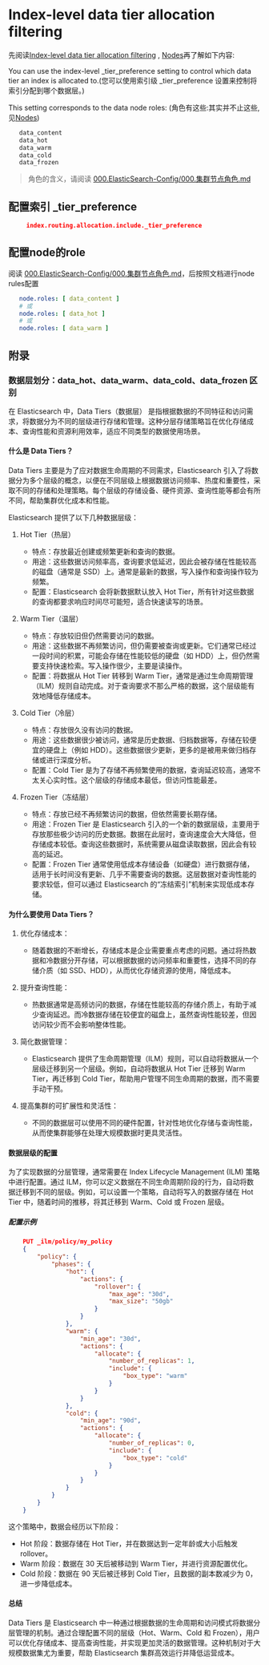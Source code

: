 # Index-level data tier allocation filtering
先阅读[Index-level data tier allocation filtering](https://www.elastic.co/guide/en/elasticsearch/reference/current/data-tier-shard-filtering.html) , [Nodes](../000.ElasticSearch-Config/000.Nodes.md)再了解如下内容:

You can use the index-level _tier_preference setting to control which data tier an index is allocated to.(您可以使用索引级 _tier_preference 设置来控制将索引分配到哪个数据层。)

This setting corresponds to the data node roles: (角色有这些:其实并不止这些,见[Nodes](../000.ElasticSearch-Config/000.Nodes.md))
```txt
   data_content
   data_hot
   data_warm
   data_cold
   data_frozen
```
> 角色的含义，请阅读 [000.ElasticSearch-Config/000.集群节点角色.md](../000.ElasticSearch-Config/000.集群节点角色.md)

## 配置索引 _tier_preference 
```json
     index.routing.allocation.include._tier_preference
```

## 配置node的role
阅读 [000.ElasticSearch-Config/000.集群节点角色.md](../000.ElasticSearch-Config/000.集群节点角色.md)，后按照文档进行node rules配置
```yaml
   node.roles: [ data_content ]
   # 或
   node.roles: [ data_hot ]
   # 或 
   node.roles: [ data_warm ]
```

## 附录
### 数据层划分：data_hot、data_warm、data_cold、data_frozen 区别
在 Elasticsearch 中，Data Tiers（数据层） 是指根据数据的不同特征和访问需求，将数据分为不同的层级进行存储和管理。这种分层存储策略旨在优化存储成本、查询性能和资源利用效率，适应不同类型的数据使用场景。

#### 什么是 Data Tiers？
Data Tiers 主要是为了应对数据生命周期的不同需求，Elasticsearch 引入了将数据分为多个层级的概念，以便在不同层级上根据数据访问频率、热度和重要性，采取不同的存储和处理策略。每个层级的存储设备、硬件资源、查询性能等都会有所不同，帮助集群优化成本和性能。

Elasticsearch 提供了以下几种数据层级：
1. Hot Tier（热层）
   + 特点：存放最近创建或频繁更新和查询的数据。
   + 用途：这些数据访问频率高，查询要求低延迟，因此会被存储在性能较高的磁盘（通常是 SSD）上。通常是最新的数据，写入操作和查询操作较为频繁。
   + 配置：Elasticsearch 会将新数据默认放入 Hot Tier，所有针对这些数据的查询都要求响应时间尽可能短，适合快速读写的场景。

2. Warm Tier（温层）
   + 特点：存放较旧但仍然需要访问的数据。
   + 用途：这些数据不再频繁访问，但仍需要被查询或更新。它们通常已经过一段时间的积累，可能会存储在性能较低的硬盘（如 HDD）上，但仍然需要支持快速检索。写入操作很少，主要是读操作。
   + 配置：将数据从 Hot Tier 转移到 Warm Tier，通常是通过生命周期管理（ILM）规则自动完成。对于查询要求不那么严格的数据，这个层级能有效地降低存储成本。

3. Cold Tier（冷层）
   + 特点：存放很久没有访问的数据。
   + 用途：这些数据很少被访问，通常是历史数据、归档数据等，存储在较便宜的硬盘上（例如 HDD）。这些数据很少更新，更多的是被用来做归档存储或进行深度分析。
   + 配置：Cold Tier 是为了存储不再频繁使用的数据，查询延迟较高，通常不太关心实时性。这个层级的存储成本最低，但访问性能最差。

4. Frozen Tier（冻结层）
   + 特点：存放已经不再频繁访问的数据，但依然需要长期存储。
   + 用途：Frozen Tier 是 Elasticsearch 引入的一个新的数据层级，主要用于存放那些极少访问的历史数据。数据在此层时，查询速度会大大降低，但存储成本较低。查询这些数据时，系统需要从磁盘读取数据，因此会有较高的延迟。
   + 配置：Frozen Tier 通常使用低成本存储设备（如硬盘）进行数据存储，适用于长时间没有更新、几乎不需要查询的数据。这层数据对查询性能的要求较低，但可以通过 Elasticsearch 的“冻结索引”机制来实现低成本存储。

#### 为什么要使用 Data Tiers？
1. 优化存储成本：
   + 随着数据的不断增长，存储成本是企业需要重点考虑的问题。通过将热数据和冷数据分开存储，可以根据数据的访问频率和重要性，选择不同的存储介质（如 SSD、HDD），从而优化存储资源的使用，降低成本。

2. 提升查询性能：
   + 热数据通常是高频访问的数据，存储在性能较高的存储介质上，有助于减少查询延迟。而冷数据存储在较便宜的磁盘上，虽然查询性能较差，但因访问较少而不会影响整体性能。

3. 简化数据管理：
   + Elasticsearch 提供了生命周期管理（ILM）规则，可以自动将数据从一个层级迁移到另一个层级。例如，自动将数据从 Hot Tier 迁移到 Warm Tier，再迁移到 Cold Tier，帮助用户管理不同生命周期的数据，而不需要手动干预。

4. 提高集群的可扩展性和灵活性：
   + 不同的数据层可以使用不同的硬件配置，针对性地优化存储与查询性能，从而使集群能够在处理大规模数据时更具灵活性。

#### 数据层级的配置
为了实现数据的分层管理，通常需要在 Index Lifecycle Management (ILM) 策略中进行配置。通过 ILM，你可以定义数据在不同生命周期阶段的行为，自动将数据迁移到不同的层级。例如，可以设置一个策略，自动将写入的数据存储在 Hot Tier 中，随着时间的推移，将其迁移到 Warm、Cold 或 Frozen 层级。

##### 配置示例
```json
    PUT _ilm/policy/my_policy
    {
        "policy": {
            "phases": {
                "hot": {
                    "actions": {
                        "rollover": {
                            "max_age": "30d",
                            "max_size": "50gb"
                        }
                    }
                },
                "warm": {
                    "min_age": "30d",
                    "actions": {
                        "allocate": {
                            "number_of_replicas": 1,
                            "include": {
                                "box_type": "warm"
                            }
                        }
                    }
                },
                "cold": {
                    "min_age": "90d",
                    "actions": {
                        "allocate": {
                            "number_of_replicas": 0,
                            "include": {
                                "box_type": "cold"
                            }
                        }
                    }
                }
            }
        }
    }
```

这个策略中，数据会经历以下阶段：
- Hot 阶段：数据存储在 Hot Tier，并在数据达到一定年龄或大小后触发 rollover。
- Warm 阶段：数据在 30 天后被移动到 Warm Tier，并进行资源配置优化。
- Cold 阶段：数据在 90 天后被迁移到 Cold Tier，且数据的副本数减少为 0，进一步降低成本。

#### 总结
Data Tiers 是 Elasticsearch 中一种通过根据数据的生命周期和访问模式将数据分层管理的机制。通过合理配置不同的层级（Hot、Warm、Cold 和 Frozen），用户可以优化存储成本、提高查询性能，并实现更加灵活的数据管理。这种机制对于大规模数据集尤为重要，帮助 Elasticsearch 集群高效运行并降低运营成本。
